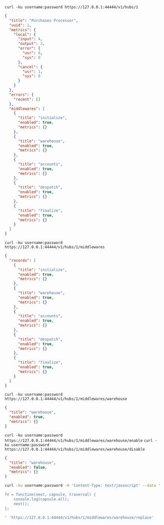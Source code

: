

`curl -ku username:password https://127.0.0.1:44444/v1/hubs/1`
```json
{
  "title": "Purchases Processor",
  "uuid": 1,
  "metrics": {
    "local": {
      "input": 4,
      "output": 3,
      "error": {
        "usr": 0,
        "sys": 0
      },
      "cancel": {
        "usr": 1,
        "sys": 0
      }
    }
  },
  "errors": {
    "recent": []
  },
  "middlewares": [
    {
      "title": "initialize",
      "enabled": true,
      "metrics": {}
    },
    {
      "title": "warehouse",
      "enabled": true,
      "metrics": {}
    },
    {
      "title": "accounts",
      "enabled": true,
      "metrics": {}
    },
    {
      "title": "despatch",
      "enabled": true,
      "metrics": {}
    },
    {
      "title": "finalize",
      "enabled": true,
      "metrics": {}
    }
  ]
}
```

`curl -ku username:password https://127.0.0.1:44444/v1/hubs/1/middlewares`
```json
{
  "records": [
    {
      "title": "initialize",
      "enabled": true,
      "metrics": {}
    },
    {
      "title": "warehouse",
      "enabled": true,
      "metrics": {}
    },
    {
      "title": "accounts",
      "enabled": true,
      "metrics": {}
    },
    {
      "title": "despatch",
      "enabled": true,
      "metrics": {}
    },
    {
      "title": "finalize",
      "enabled": true,
      "metrics": {}
    }
  ]
}
```

`curl -ku username:password https://127.0.0.1:44444/v1/hubs/1/middlewares/warehouse`
```json
{
  "title": "warehouse",
  "enabled": true,
  "metrics": {}
}
```

`curl -ku username:password https://127.0.0.1:44444/v1/hubs/1/middlewares/warehouse/enable`
`curl -ku username:password https://127.0.0.1:44444/v1/hubs/1/middlewares/warehouse/disable`
```json
{
  "title": "warehouse",
  "enabled": false,
  "metrics": {}
}
```

```bash
curl -ku username:password -H 'Content-Type: text/javascript' --data '

fn = function(next, capsule, traversal) {
    console.log(capsule.all);
    next();
};

' 'https://127.0.0.1:44444/v1/hubs/1/middlewares/warehouse/replace'
```
